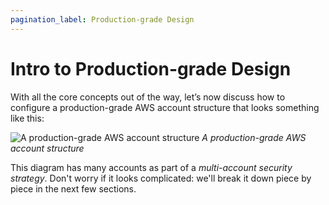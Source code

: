 ```yaml
---
pagination_label: Production-grade Design
---
```


# Intro to Production-grade Design

With all the core concepts out of the way, let’s now discuss how to configure a production-grade AWS account structure that looks something like this:

![A production-grade AWS account structure](/img/guides/build-it-yourself/landing-zone/aws-account-structure.png)
_A production-grade AWS account structure_

This diagram has many accounts as part of a _multi-account security strategy_. Don't worry if it looks complicated:
we'll break it down piece by piece in the next few sections.
